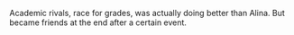 Academic rivals, race for grades, was actually doing better than Alina. But became friends at the end after a certain event.